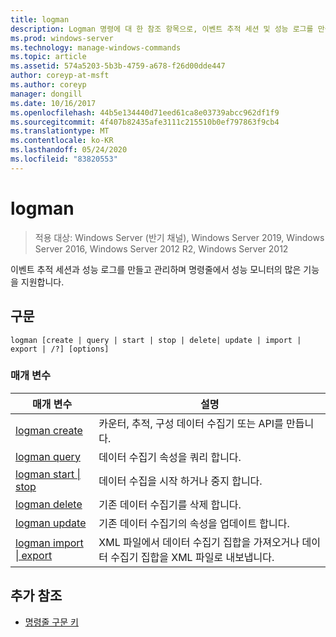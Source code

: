 ```yaml
---
title: logman
description: Logman 명령에 대 한 참조 항목으로, 이벤트 추적 세션 및 성능 로그를 만들고 관리 하며 명령줄에서 성능 모니터의 많은 기능을 지원 합니다.
ms.prod: windows-server
ms.technology: manage-windows-commands
ms.topic: article
ms.assetid: 574a5203-5b3b-4759-a678-f26d00dde447
author: coreyp-at-msft
ms.author: coreyp
manager: dongill
ms.date: 10/16/2017
ms.openlocfilehash: 44b5e134440d71eed61ca8e03739abcc962df1f9
ms.sourcegitcommit: 4f407b82435afe3111c215510b0ef797863f9cb4
ms.translationtype: MT
ms.contentlocale: ko-KR
ms.lasthandoff: 05/24/2020
ms.locfileid: "83820553"
---
```

# <a name="logman"></a>logman

> 적용 대상: Windows Server (반기 채널), Windows Server 2019, Windows Server 2016, Windows Server 2012 R2, Windows Server 2012

이벤트 추적 세션과 성능 로그를 만들고 관리하며 명령줄에서 성능 모니터의 많은 기능을 지원합니다.

## <a name="syntax"></a>구문

```
logman [create | query | start | stop | delete| update | import | export | /?] [options]
```

### <a name="parameters"></a>매개 변수

| 매개 변수 | 설명 |
| --------- | ----------- |
| [logman create](logman-create.md) | 카운터, 추적, 구성 데이터 수집기 또는 API를 만듭니다. |
| [logman query](logman-query.md) | 데이터 수집기 속성을 쿼리 합니다. |
| [logman start &#124; stop](logman-start-stop.md) | 데이터 수집을 시작 하거나 중지 합니다. |
| [logman delete](logman-delete.md) | 기존 데이터 수집기를 삭제 합니다. |
| [logman update](logman-update.md) | 기존 데이터 수집기의 속성을 업데이트 합니다. |
| [logman import &#124; export](logman-import-export.md) | XML 파일에서 데이터 수집기 집합을 가져오거나 데이터 수집기 집합을 XML 파일로 내보냅니다. |

## <a name="additional-references"></a>추가 참조

- [명령줄 구문 키](command-line-syntax-key.md)
